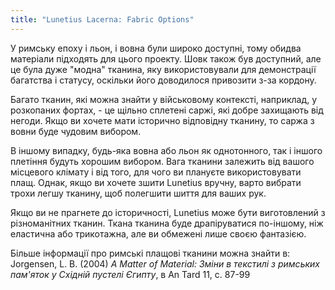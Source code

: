 ```yaml
---
title: "Lunetius Lacerna: Fabric Options"
---
```


У римську епоху і льон, і вовна були широко доступні, тому обидва матеріали підходять для цього проекту. Шовк також був доступний, але це була дуже "модна" тканина, яку використовували для демонстрації багатства і статусу, оскільки його доводилося привозити з-за кордону.

Багато тканин, які можна знайти у військовому контексті, наприклад, у розкопаних фортах, - це щільно сплетені саржі, які добре захищають від негоди. Якщо ви хочете мати історично відповідну тканину, то саржа з вовни буде чудовим вибором.

В іншому випадку, будь-яка вовна або льон як однотонного, так і іншого плетіння будуть хорошим вибором. Вага тканини залежить від вашого місцевого клімату і від того, для чого ви плануєте використовувати плащ. Однак, якщо ви хочете зшити Lunetius вручну, варто вибрати трохи легшу тканину, щоб полегшити шиття для ваших рук.

Якщо ви не прагнете до історичності, Lunetius може бути виготовлений з різноманітних тканин. Ткана тканина буде драпіруватися по-іншому, ніж еластична або трикотажна, але ви обмежені лише своєю фантазією.

Більше інформації про римські плащові тканини можна знайти в:  
Jorgensen, L. B. (2004)  _A Matter of Material: Зміни в текстилі з римських пам'яток у Східній пустелі Єгипту_, в An Tard 11, с. 87-99
